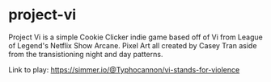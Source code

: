 # project-vi

Project Vi is a simple Cookie Clicker indie game based off of Vi from League of Legend's Netflix Show Arcane.
Pixel Art all created by Casey Tran aside from the transistioning night and day patterns.

Link to play: https://simmer.io/@Typhocannon/vi-stands-for-violence
